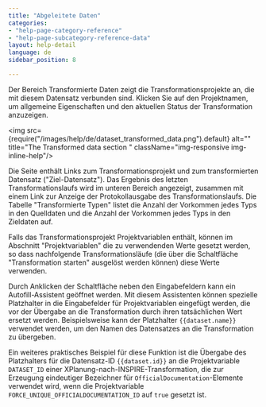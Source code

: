 ```yaml
---
title: "Abgeleitete Daten"
categories:
- "help-page-category-reference"
- "help-page-subcategory-reference-data"
layout: help-detail
language: de
sidebar_position: 8

---
```


Der Bereich Transformierte Daten zeigt die Transformationsprojekte an, die mit diesem Datensatz verbunden sind. Klicken Sie auf den Projektnamen, um allgemeine Eigenschaften und den aktuellen Status der Transformation anzuzeigen.

<img src={require("/images/help/de/dataset_transformed_data.png").default} alt="" title="The Transformed data section " className="img-responsive img-inline-help"/>

Die Seite enthält Links zum Transformationsprojekt und zum transformierten Datensatz ("Ziel-Datensatz"). Das Ergebnis des letzten Transformationslaufs wird im unteren Bereich angezeigt, zusammen mit einem Link zur Anzeige der Protokollausgabe des Transformationslaufs. Die Tabelle "Transformierte Typen" listet die Anzahl der Vorkommen jedes Typs in den Quelldaten und die Anzahl der Vorkommen jedes Typs in den Zieldaten auf.

Falls das Transformationsprojekt Projektvariablen enthält, können im Abschnitt "Projektvariablen" die zu verwendenden Werte gesetzt werden, so dass nachfolgende Transformationsläufe (die über die Schaltfläche "Transformation starten" ausgelöst werden können) diese Werte verwenden.

Durch Anklicken der Schaltfläche neben den Eingabefeldern kann ein Autofill-Assistent geöffnet werden. Mit diesem Assistenten können spezielle Platzhalter in die Eingabefelder für Projektvariablen eingefügt werden, die vor der Übergabe an die Transformation durch ihren tatsächlichen Wert ersetzt werden. Beispielsweise kann der Platzhalter `{{dataset.name}}` verwendet werden, um den Namen des Datensatzes an die Transformation zu übergeben.

Ein weiteres praktisches Beispiel für diese Funktion ist die Übergabe des Platzhalters für die Datensatz-ID `{{dataset.id}}` an die Projektvariable `DATASET_ID` einer XPlanung-nach-INSPIRE-Transformation, die zur Erzeugung eindeutiger Bezeichner für `OfficialDocumentation`-Elemente verwendet wird, wenn die Projektvariable `FORCE_UNIQUE_OFFICIALDOCUMENTATION_ID` auf `true` gesetzt ist.
